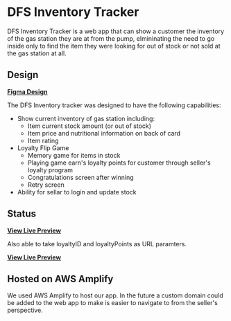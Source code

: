 # DFS Inventory Tracker

DFS Inventory Tracker is a web app that can show a customer the inventory of the gas station they are at from the pump, elmininating the need to go inside only to find the item they were looking for out of stock or not sold at the gas station at all. 

## Design

**[Figma Design](https://www.figma.com/file/lzWyXAWHXWxrejtgdzJtFb/Hackathon---WT-2022?node-id=0%3A1)**

The DFS Inventory tracker was designed to have the following capabilities:
* Show current inventory of gas station including:
    * Item current stock amount (or out of stock)
    * Item price and nutritional information on back of card
    * Item rating
* Loyalty Flip Game
    * Memory game for items in stock
    * Playing game earn's loyalty points for customer through seller's loyalty program
    * Congratulations screen after winning
    * Retry screen
* Ability for sellar to login and update stock


## Status

**[View Live Preview](https://master.dls34ngln3ect.amplifyapp.com/#)**

Also able to take loyaltyID and loyaltyPoints as URL paramters.

**[View Live Preview](https://master.dls34ngln3ect.amplifyapp.com/?loyaltyId=1234567&loyaltyPoints=4321)**

## Hosted on AWS Amplify

We used AWS Amplify to host our app. In the future a custom domain could be added to the web app to make is easier to navigate to from the seller's perspective.
